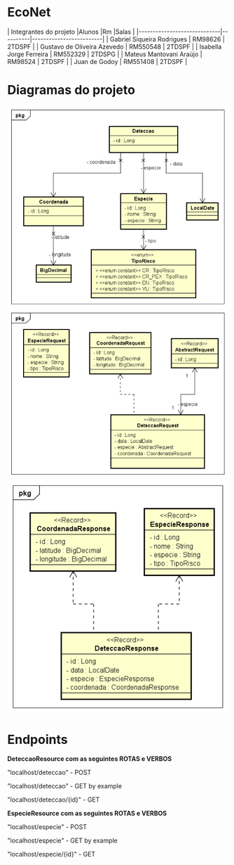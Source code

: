 # EcoNet

|        Integrantes do projeto
|Alunos                       |Rm        |Salas                    |
|-----------------------------|----------|-------------------------|
| Gabriel Siqueira Rodrigues  | RM98626  | 2TDSPF                  |
| Gustavo de Oliveira Azevedo | RM550548 | 2TDSPF                  |
| Isabella Jorge Ferreira     | RM552329 | 2TDSPG                  |
| Mateus Mantovani Araújo     | RM98524  | 2TDSPF                  |
| Juan de Godoy               | RM551408 | 2TDSPF                  |

# Diagramas do projeto

<img src="https://github.com/EcoNet-GlobalSolution/GlobalSolution-Java/blob/main/documentos/GS-2TDSPF-1S-D.entity.png">

<img src="https://github.com/EcoNet-GlobalSolution/GlobalSolution-Java/blob/main/documentos/GS-2TDSPF-1S-D.request.png">

<img src="https://github.com/EcoNet-GlobalSolution/GlobalSolution-Java/blob/main/documentos/GS-2TDSPF-1S-D.response.png">

# Endpoints

**DeteccaoResource com as seguintes ROTAS e VERBOS**

"localhost/deteccao" - POST

"localhost/deteccao" - GET by example

"localhost/deteccao/{id}" - GET

**EspecieResource com as seguintes ROTAS e VERBOS**

"localhost/especie" - POST

"localhost/especie" - GET by example

"localhost/especie/{id}" - GET
